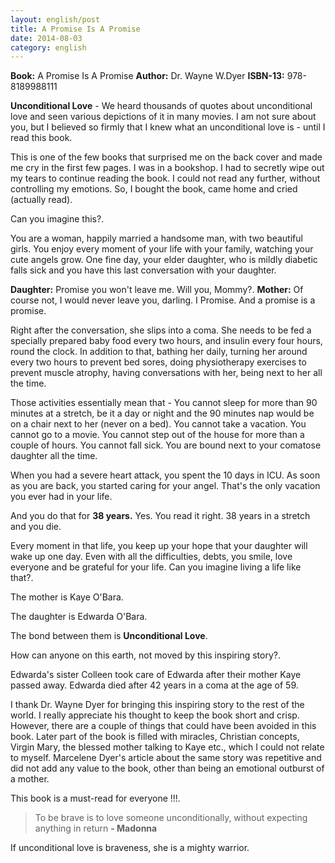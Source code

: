```yaml
---
layout: english/post
title: A Promise Is A Promise
date: 2014-08-03
category: english
---
```


**Book:** A Promise Is A Promise
**Author:** Dr. Wayne W.Dyer
**ISBN-13:** 978-8189988111

**Unconditional Love** - We heard thousands of quotes about unconditional love and seen various depictions of it in many movies. I am not sure about you, but I believed so firmly that I knew what an unconditional love is - until I read this book.

This is one of the few books that surprised me on the back cover and made me cry in the first few pages. I was in a bookshop. I had to secretly wipe out my tears to continue reading the book. I could not read any further, without controlling my emotions. So, I bought the book, came home and cried (actually read).

Can you imagine this?.

You are a woman, happily married a handsome man, with two beautiful girls. You enjoy every moment of your life with your family, watching your cute angels grow. One fine day, your elder daughter, who is mildly diabetic falls sick and you have this last conversation with your daughter.

**Daughter:** Promise you won't leave me. Will you, Mommy?.
**Mother:** Of course not, I would never leave you, darling. I Promise. And a promise is a promise.

Right after the conversation, she slips into a coma. She needs to be fed a specially prepared baby food every two hours, and insulin every four hours, round the clock. In addition to that, bathing her daily, turning her around every two hours to prevent bed sores, doing physiotherapy exercises to prevent muscle atrophy, having conversations with her, being next to her all the time.

Those activities essentially mean that - You cannot sleep for more than 90 minutes at a stretch, be it a day or night and the 90 minutes nap would be on a chair next to her (never on a bed). You cannot take a vacation. You cannot go to a movie. You cannot step out of the house for more than a couple of hours. You cannot fall sick. You are bound next to your comatose daughter all the time.

When you had a severe heart attack, you spent the 10 days in ICU. As soon as you are back, you started caring for your angel. That's the only vacation you ever had in your life.

And you do that for **38 years.** Yes. You read it right. 38 years in a stretch and you die.

Every moment in that life, you keep up your hope that your daughter will wake up one day. Even with all the difficulties, debts, you smile, love everyone and be grateful for your life. Can you imagine living a life like that?.

The mother is Kaye O'Bara.

The daughter is Edwarda O'Bara.

The bond between them is **Unconditional Love**.

How can anyone on this earth, not moved by this inspiring story?.

Edwarda's sister Colleen took care of Edwarda after their mother Kaye passed away. Edwarda died after 42 years in a coma at the age of 59.

I thank Dr. Wayne Dyer for bringing this inspiring story to the rest of the world. I really appreciate his thought to keep the book short and crisp. However, there are a couple of things that could have been avoided in this book. Later part of the book is filled with miracles, Christian concepts, Virgin Mary, the blessed mother talking to Kaye etc., which I could not relate to myself. Marcelene Dyer's article about the same story was repetitive and did not add any value to the book, other than being an emotional outburst of a mother.

This book is a must-read for everyone !!!.

> To be brave is to love someone unconditionally, without expecting anything in return **- Madonna**

If unconditional love is braveness, she is a mighty warrior.

